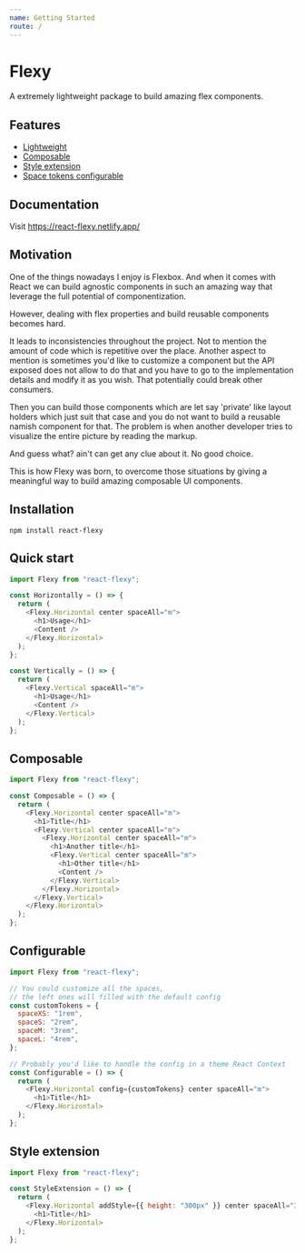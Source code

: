```yaml
---
name: Getting Started
route: /
---
```


# Flexy

A extremely lightweight package to build amazing flex components.

## Features

- [Lightweight](#quick-start)
- [Composable](#composable)
- [Style extension](#style-extension)
- [Space tokens configurable](#configurable)

## Documentation

Visit https://react-flexy.netlify.app/

## Motivation

One of the things nowadays I enjoy is Flexbox. And when it comes with React we can build agnostic components in such an amazing way that leverage the full potential of componentization.

However, dealing with flex properties and build reusable components becomes hard.

It leads to inconsistencies throughout the project. Not to mention the amount of code which is repetitive over the place. Another aspect to mention is sometimes you'd like to customize a component but the API exposed does not allow to do that and you have to go to the implementation details and modify it as you wish. That potentially could break other consumers.

Then you can build those components which are let say 'private' like layout holders which just suit that case and you do not want to build a reusable namish component for that. The problem is when another developer tries to visualize the entire picture by reading the markup.

And guess what? ain't can get any clue about it. No good choice.

This is how Flexy was born, to overcome those situations by giving a meaningful way to build amazing composable UI components.

## Installation

```
npm install react-flexy
```

## Quick start

```javascript
import Flexy from "react-flexy";

const Horizontally = () => {
  return (
    <Flexy.Horizontal center spaceAll="m">
      <h1>Usage</h1>
      <Content />
    </Flexy.Horizontal>
  );
};

const Vertically = () => {
  return (
    <Flexy.Vertical spaceAll="m">
      <h1>Usage</h1>
      <Content />
    </Flexy.Vertical>
  );
};
```

## Composable

```javascript
import Flexy from "react-flexy";

const Composable = () => {
  return (
    <Flexy.Horizontal center spaceAll="m">
      <h1>Title</h1>
      <Flexy.Vertical center spaceAll="m">
        <Flexy.Horizontal center spaceAll="m">
          <h1>Another title</h1>
          <Flexy.Vertical center spaceAll="m">
            <h1>Other title</h1>
            <Content />
          </Flexy.Vertical>
        </Flexy.Horizontal>
      </Flexy.Vertical>
    </Flexy.Horizontal>
  );
};
```

## Configurable

```javascript
import Flexy from "react-flexy";

// You could customize all the spaces,
// the left ones will filled with the default config
const customTokens = {
  spaceXS: "1rem",
  spaceS: "2rem",
  spaceM: "3rem",
  spaceL: "4rem",
};

// Probably you'd like to handle the config in a theme React Context
const Configurable = () => {
  return (
    <Flexy.Horizontal config={customTokens} center spaceAll="m">
      <h1>Title</h1>
    </Flexy.Horizontal>
  );
};
```

## Style extension

```javascript
import Flexy from "react-flexy";

const StyleExtension = () => {
  return (
    <Flexy.Horizontal addStyle={{ height: "300px" }} center spaceAll="3xl">
      <h1>Title</h1>
    </Flexy.Horizontal>
  );
};
```

